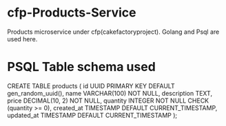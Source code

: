 # cfp-Products-Service
Products microservice under cfp(cakefactoryproject). Golang and Psql are used here.

# PSQL Table schema used 

CREATE TABLE products (
    id UUID PRIMARY KEY DEFAULT gen_random_uuid(),
    name VARCHAR(100) NOT NULL,
    description TEXT,
    price DECIMAL(10, 2) NOT NULL,
    quantity INTEGER NOT NULL CHECK (quantity >= 0),
    created_at TIMESTAMP DEFAULT CURRENT_TIMESTAMP,
    updated_at TIMESTAMP DEFAULT CURRENT_TIMESTAMP
);


